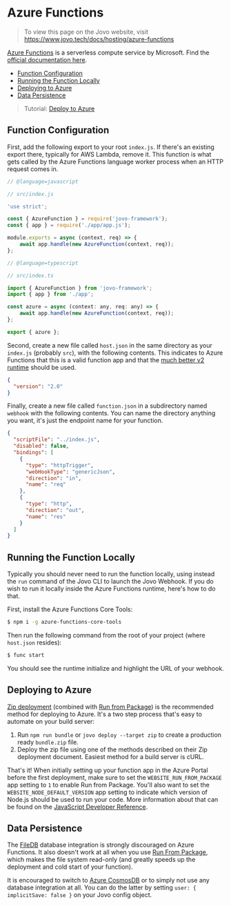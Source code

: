 # Azure Functions

> To view this page on the Jovo website, visit https://www.jovo.tech/docs/hosting/azure-functions

[Azure Functions](https://azure.microsoft.com/en-us/services/functions/) is a serverless compute service by Microsoft. Find the [official documentation here](https://docs.microsoft.com/en-us/azure/azure-functions/).

* [Function Configuration](#function-configuration)
* [Running the Function Locally](#running-the-function-locally)
* [Deploying to Azure](#deploying-to-azure)
* [Data Persistence](#data-persistence)

> Tutorial: [Deploy to Azure](https://www.jovo.tech/tutorials/deploy-to-azure)

## Function Configuration

First, add the following export to your root `index.js`. If there's an existing export there, typically for AWS Lambda, remove it. This function is what gets called by the Azure Functions language worker process when an HTTP request comes in.

```javascript
// @language=javascript

// src/index.js

'use strict';

const { AzureFunction } = require('jovo-framework');
const { app } = require('./app/app.js');

module.exports = async (context, req) => {
    await app.handle(new AzureFunction(context, req));
};

// @language=typescript

// src/index.ts

import { AzureFunction } from 'jovo-framework';
import { app } from './app';

const azure = async (context: any, req: any) => {
    await app.handle(new AzureFunction(context, req));
};

export { azure };
```

Second, create a new file called `host.json` in the same directory as your `index.js` (probably `src`), with the following contents. This indicates to Azure Functions that this is a valid function app and that the [much better v2 runtime](https://azure.microsoft.com/en-us/blog/introducing-azure-functions-2-0/) should be used.

```json
{
  "version": "2.0"
}
```

Finally, create a new file called `function.json` in a subdirectory named `webhook` with the following contents. You can name the directory anything you want, it's just the endpoint name for your function.

```json
{
  "scriptFile": "../index.js",
  "disabled": false,
  "bindings": [
    {
      "type": "httpTrigger",
      "webHookType": "genericJson",
      "direction": "in",
      "name": "req"
    },
    {
      "type": "http",
      "direction": "out",
      "name": "res"
    }
  ]
}
```

## Running the Function Locally

Typically you should never need to run the function locally, using instead the `run` command of the Jovo CLI to launch the Jovo Webhook. If you do wish to run it locally inside the Azure Functions runtime, here's how to do that.

First, install the Azure Functions Core Tools:

```sh
$ npm i -g azure-functions-core-tools
```

Then run the following command from the root of your project (where `host.json` resides):

```sh
$ func start
```

You should see the runtime initialize and highlight the URL of your webhook.

## Deploying to Azure

[Zip deployment](https://docs.microsoft.com/en-us/azure/azure-functions/deployment-zip-push) (combined with [Run from Package](https://docs.microsoft.com/en-us/azure/azure-functions/run-functions-from-deployment-package)) is the recommended method for deploying to Azure. It's a two step process that's easy to automate on your build server:

1. Run `npm run bundle` or `jovo deploy --target zip` to create a production ready `bundle.zip` file.
2. Deploy the zip file using one of the methods described on their Zip deployment document. Easiest method for a build server is cURL.

That's it! When initially setting up your function app in the Azure Portal before the first deployment, make sure to set the `WEBSITE_RUN_FROM_PACKAGE` app setting to `1` to enable Run from Package. You'll also want to set the `WEBSITE_NODE_DEFAULT_VERSION` app setting to indicate which version of Node.js should be used to run your code. More information about that can be found on the [JavaScript Developer Reference](https://docs.microsoft.com/en-us/azure/azure-functions/functions-reference-node#node-version).

## Data Persistence

The [FileDB](../../integrations/databases/file-db.md '../databases/file-db') database integration is strongly discouraged on Azure Functions. It also doesn't work at all when you use [Run From Package](https://docs.microsoft.com/en-us/azure/azure-functions/run-functions-from-deployment-package), which makes the file system read-only (and greatly speeds up the deployment and cold start of your function). 

It is encouraged to switch to [Azure CosmosDB](../../integrations/databases/cosmosdb.md '../databases/cosmosdb') or to simply not use any database integration at all. You can do the latter by setting `user: { implicitSave: false }` on your Jovo config object.


<!--[metadata]: {"description": "Deploy your Alexa Skills and Google Actions on Azure Functions with the Jovo Framework", "route": "hosting/azure-functions"}-->
